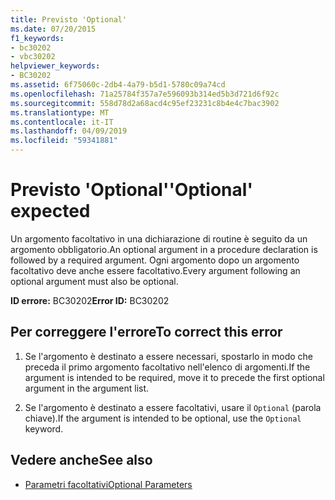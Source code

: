 ```yaml
---
title: Previsto 'Optional'
ms.date: 07/20/2015
f1_keywords:
- bc30202
- vbc30202
helpviewer_keywords:
- BC30202
ms.assetid: 6f75060c-2db4-4a79-b5d1-5780c09a74cd
ms.openlocfilehash: 71a25784f357a7e596093b314ed5b3d721d6f92c
ms.sourcegitcommit: 558d78d2a68acd4c95ef23231c8b4e4c7bac3902
ms.translationtype: MT
ms.contentlocale: it-IT
ms.lasthandoff: 04/09/2019
ms.locfileid: "59341881"
---
```

# <a name="optional-expected"></a><span data-ttu-id="894b5-102">Previsto 'Optional'</span><span class="sxs-lookup"><span data-stu-id="894b5-102">'Optional' expected</span></span>
<span data-ttu-id="894b5-103">Un argomento facoltativo in una dichiarazione di routine è seguito da un argomento obbligatorio.</span><span class="sxs-lookup"><span data-stu-id="894b5-103">An optional argument in a procedure declaration is followed by a required argument.</span></span> <span data-ttu-id="894b5-104">Ogni argomento dopo un argomento facoltativo deve anche essere facoltativo.</span><span class="sxs-lookup"><span data-stu-id="894b5-104">Every argument following an optional argument must also be optional.</span></span>  
  
 <span data-ttu-id="894b5-105">**ID errore:** BC30202</span><span class="sxs-lookup"><span data-stu-id="894b5-105">**Error ID:** BC30202</span></span>  
  
## <a name="to-correct-this-error"></a><span data-ttu-id="894b5-106">Per correggere l'errore</span><span class="sxs-lookup"><span data-stu-id="894b5-106">To correct this error</span></span>  
  
1. <span data-ttu-id="894b5-107">Se l'argomento è destinato a essere necessari, spostarlo in modo che preceda il primo argomento facoltativo nell'elenco di argomenti.</span><span class="sxs-lookup"><span data-stu-id="894b5-107">If the argument is intended to be required, move it to precede the first optional argument in the argument list.</span></span>  
  
2. <span data-ttu-id="894b5-108">Se l'argomento è destinato a essere facoltativi, usare il `Optional` (parola chiave).</span><span class="sxs-lookup"><span data-stu-id="894b5-108">If the argument is intended to be optional, use the `Optional` keyword.</span></span>  
  
## <a name="see-also"></a><span data-ttu-id="894b5-109">Vedere anche</span><span class="sxs-lookup"><span data-stu-id="894b5-109">See also</span></span>

- [<span data-ttu-id="894b5-110">Parametri facoltativi</span><span class="sxs-lookup"><span data-stu-id="894b5-110">Optional Parameters</span></span>](../../../visual-basic/programming-guide/language-features/procedures/optional-parameters.md)
